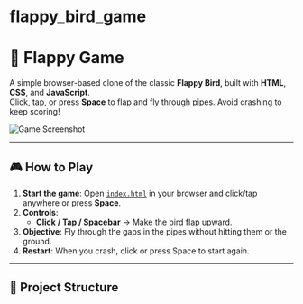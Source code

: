 # flappy_bird_game
# 🐤 Flappy Game

A simple browser-based clone of the classic **Flappy Bird**, built with **HTML**, **CSS**, and **JavaScript**.  
Click, tap, or press **Space** to flap and fly through pipes. Avoid crashing to keep scoring!

![Game Screenshot](assets/background.png)

---

## 🎮 How to Play
1. **Start the game**: Open [`index.html`](index.html) in your browser and click/tap anywhere or press **Space**.  
2. **Controls**:
   - **Click / Tap / Spacebar** → Make the bird flap upward.  
3. **Objective**: Fly through the gaps in the pipes without hitting them or the ground.  
4. **Restart**: When you crash, click or press Space to start again.

---

## 📂 Project Structure


